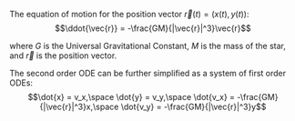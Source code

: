 The equation of motion for the position vector $\vec{r}(t) = (x(t), y(t))$: $$\ddot{\vec{r}} = -\frac{GM}{|\vec{r}|^3}\vec{r}$$

where $G$ is the Universal Gravitational Constant, $M$ is the mass of the star, and $\vec{r}$ is the position vector.

The second order ODE can be further simplified as a system of first order ODEs: $$\dot{x} = v_x,\space \dot{y} = v_y,\space \dot{v_x} = -\frac{GM}{|\vec{r}|^3}x,\space \dot{v_y} = -\frac{GM}{|\vec{r}|^3}y$$
